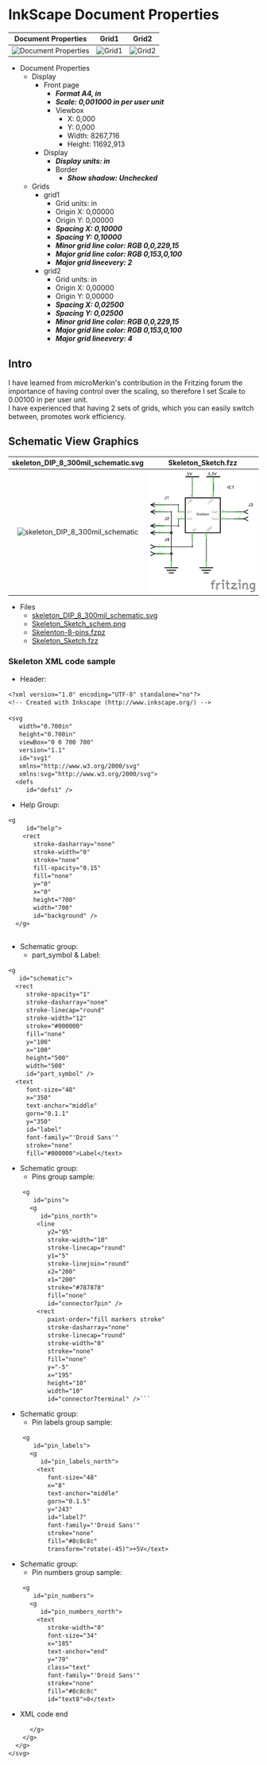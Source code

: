 # InkScape Document Properties

|Document Properties|Grid1|Grid2|
|:---:|:---:|:---:|
|![Document Properties](./images/Skærmbillede%20fra%202023-11-15%2012-47-48.png)|![Grid1](./images/Skærmbillede%20fra%202023-11-15%2012-57-41.png)|![Grid2](./images/Skærmbillede%20fra%202023-11-15%2013-12-27.png)|

* Document Properties
  * Display 
    * Front page
      * ***Format A4, in***
      * ***Scale: 0,001000 in per user unit***
      * Viewbox
        * X: 0,000
        * Y: 0,000
        * Width: 8267,716
        * Height: 11692,913
    * Display
      * ***Display units: in***
      * Border
        * ***Show shadow: Unchecked***
  * Grids
    * grid1
      * Grid units: in
      * Origin X: 0,00000
      * Origin Y: 0,00000
      * ***Spacing X: 0,10000***
      * ***Spacing Y: 0,10000***
      * ***Minor grid line color: RGB 0,0,229,15***
      * ***Major grid line color: RGB 0,153,0,100***
      * ***Major grid lineevery: 2***
    * grid2
      * Grid units: in
      * Origin X: 0,00000
      * Origin Y: 0,00000
      * ***Spacing X: 0,02500***
      * ***Spacing Y: 0,02500***
      * ***Minor grid line color: RGB 0,0,229,15***
      * ***Major grid line color: RGB 0,153,0,100***
      * ***Major grid lineevery: 4***

## Intro

I have learned from microMerkin's contribution in the Fritzing forum the importance of having control over the scaling, so therefore I set Scale to 0.00100 in per user unit.  
I have experienced that having 2 sets of grids, which you can easily switch between, promotes work efficiency.

## Schematic View Graphics

|skeleton_DIP_8_300mil_schematic.svg|Skeleton_Sketch.fzz|
|:---:|:---:|
|![skeleton_DIP_8_300mil_schematic](./images/Skærmbillede%20fra%202023-11-17%2010-04-44.png)|![Skeleton_Sketch](./Skeleton/Skeleton_Sketch_schem.png)

* Files
  * [skeleton_DIP_8_300mil_schematic.svg](./Skeleton/skeleton_DIP_8_300mil_schematic.svg)
  * [Skeleton_Sketch_schem.png](./Skeleton/Skeleton_Sketch_schem.png)
  * [Skelenton-8-pins.fzpz](./Skeleton/Skelenton-8-pins.fzpz)
  * [Skeleton_Sketch.fzz](./Skeleton/Skeleton_Sketch.fzz)

### Skeleton XML code sample

* Header:

```code
<?xml version="1.0" encoding="UTF-8" standalone="no"?>
<!-- Created with Inkscape (http://www.inkscape.org/) -->

<svg
   width="0.700in"
   height="0.700in"
   viewBox="0 0 700 700"
   version="1.1"
   id="svg1"
   xmlns="http://www.w3.org/2000/svg"
   xmlns:svg="http://www.w3.org/2000/svg">
  <defs
     id="defs1" />
```

* Help Group:

```code
<g
     id="help">
    <rect
       stroke-dasharray="none"
       stroke-width="0"
       stroke="none"
       fill-opacity="0.15"
       fill="none"
       y="0"
       x="0"
       height="700"
       width="700"
       id="background" />
  </g>
  
```

* Schematic group:
  * part_symbol & Label:

```code
<g
   id="schematic">
  <rect
     stroke-opacity="1"
     stroke-dasharray="none"
     stroke-linecap="round"
     stroke-width="12"
     stroke="#000000"
     fill="none"
     y="100"
     x="100"
     height="500"
     width="500"
     id="part_symbol" />
  <text
     font-size="48"
     x="350"
     text-anchor="middle"
     gorn="0.1.1"
     y="350"
     id="label"
     font-family="'Droid Sans'"
     stroke="none"
     fill="#000000">Label</text>
```

* Schematic group:
  * Pins group sample:

```code
    <g
       id="pins">
      <g
         id="pins_north">
        <line
           y2="95"
           stroke-width="10"
           stroke-linecap="round"
           y1="5"
           stroke-linejoin="round"
           x2="200"
           x1="200"
           stroke="#787878"
           fill="none"
           id="connector7pin" />
        <rect
           paint-order="fill markers stroke"
           stroke-dasharray="none"
           stroke-linecap="round"
           stroke-width="0"
           stroke="none"
           fill="none"
           y="-5"
           x="195"
           height="10"
           width="10"
           id="connector7terminal" />```
```

* Schematic group:
  * Pin labels group sample:

```code
    <g
       id="pin_labels">
      <g
         id="pin_labels_north">
        <text
           font-size="48"
           x="8"
           text-anchor="middle"
           gorn="0.1.5"
           y="243"
           id="label7"
           font-family="'Droid Sans'"
           stroke="none"
           fill="#8c8c8c"
           transform="rotate(-45)">+5V</text>
```

* Schematic group:
  * Pin numbers group sample:

```code
    <g
       id="pin_numbers">
      <g
         id="pin_numbers_north">
        <text
           stroke-width="0"
           font-size="34"
           x="185"
           text-anchor="end"
           y="79"
           class="text"
           font-family="'Droid Sans'"
           stroke="none"
           fill="#8c8c8c"
           id="text8">8</text>
```

* XML code end

```code
      </g>
    </g>
  </g>
</svg>
```
